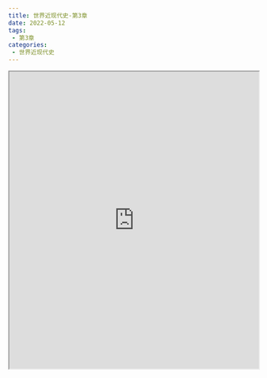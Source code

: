 ```yaml
---
title: 世界近现代史-第3章
date: 2022-05-12
tags:
 - 第3章
categories:
 - 世界近现代史
---
```




<iframe src="https://wanli.yourtools.icu/pdf/web/viewer.html?file=https://vkceyugu.cdn.bspapp.com/VKCEYUGU-98958311-3e7b-45a4-9247-ea869d6246c3/9f40258f-963d-403c-8e05-7fd8b310c679.pdf" width="100%" height="600px"></iframe>
